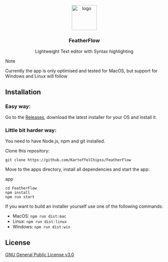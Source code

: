 <p align="center">
  <img height="80px" width="80px" src="https://file.strassburger.dev/featherflow.png" alt="logo">
  <h3 align="center"><b>FeatherFlow</b></h3>

  <p align="center" >Lightweight Text editor with Syntax highlighting</p>
</p>

> [!NOTE]  
> Currently the app is only optimised and tested for MacOS, but support for Windows and Linux will follow

## Installation

### Easy way:

Go to the [Releases](https://github.com/KartoffelChipss/FeatherFlow/releases), download the latest installer for your OS and install it.

### Little bit harder way:

You need to have Node.js, npm and git installed.

Clone this repository:
```
git clone https://github.com/KartoffelChipss/FeatherFlow
```

Move to the apps directory, install all dependencies and start the app:

app

```
cd FeatherFlow
npm install
npm run start
```

If you want to build an installer yourself use one of the following commands:

- MacOS: `npm run dist:mac`
- Linux: `npm run dist:linux`
- Windows: `npm run dist:win`

## License

[GNU General Public License v3.0](https://github.com/KartoffelChipss/FeatherFlow/blob/main/LICENSE)
